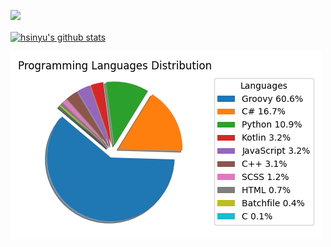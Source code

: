 ![](https://github-profile-summary-cards.vercel.app/api/cards/profile-details?username=weitsunglin&theme=vue)

<a href="https://github.com/anuraghazra/github-readme-stats"><img align="center" src="https://github-readme-stats.vercel.app/api?username=weitsunglin&show_icons=true&include_all_commits=true&theme=vue&hide_border=true" alt="hsinyu's github stats" /></a>

![code_exp_figure](https://github.com/weitsunglin/weitsunglin/blob/main/code_exp.png)
